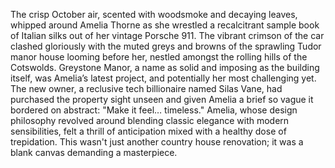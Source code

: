 The crisp October air, scented with woodsmoke and decaying leaves, whipped around Amelia Thorne as she wrestled a recalcitrant sample book of Italian silks out of her vintage Porsche 911.  The vibrant crimson of the car clashed gloriously with the muted greys and browns of the sprawling Tudor manor house looming before her, nestled amongst the rolling hills of the Cotswolds.  Greystone Manor, a name as solid and imposing as the building itself, was Amelia’s latest project, and potentially her most challenging yet.  The new owner, a reclusive tech billionaire named Silas Vane, had purchased the property sight unseen and given Amelia a brief so vague it bordered on abstract: "Make it feel… timeless."  Amelia, whose design philosophy revolved around blending classic elegance with modern sensibilities, felt a thrill of anticipation mixed with a healthy dose of trepidation. This wasn't just another country house renovation; it was a blank canvas demanding a masterpiece.
